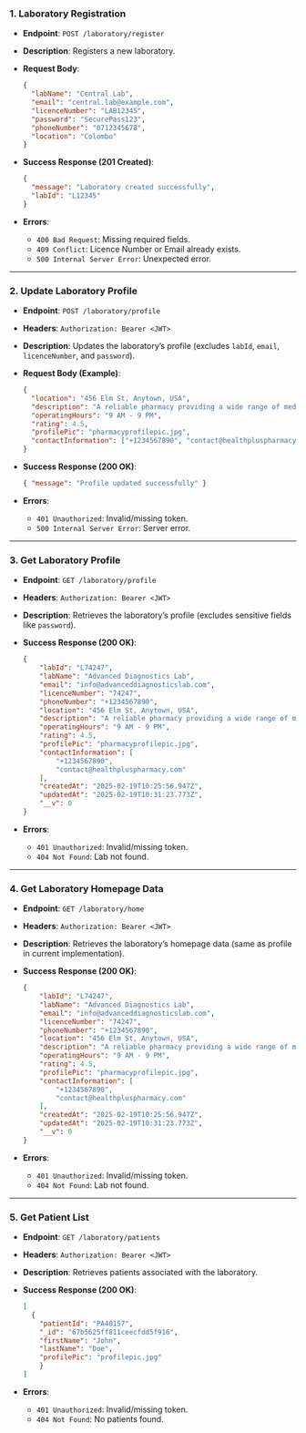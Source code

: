 ### **1. Laboratory Registration**

- **Endpoint**: `POST /laboratory/register`
- **Description**: Registers a new laboratory.
- **Request Body**:
    
    ```json
    {
      "labName": "Central Lab",
      "email": "central.lab@example.com",
      "licenceNumber": "LAB12345",
      "password": "SecurePass123",
      "phoneNumber": "0712345678",
      "location": "Colombo"
    }
    
    ```
    
- **Success Response (201 Created)**:
    
    ```json
    {
      "message": "Laboratory created successfully",
      "labId": "L12345"
    }
    
    ```
    
- **Errors**:
    - `400 Bad Request`: Missing required fields.
    - `409 Conflict`: Licence Number or Email already exists.
    - `500 Internal Server Error`: Unexpected error.

---

### **2. Update Laboratory Profile**

- **Endpoint**: `POST /laboratory/profile`
- **Headers**: `Authorization: Bearer <JWT>`
- **Description**: Updates the laboratory’s profile (excludes `labId`, `email`, `licenceNumber`, and `password`).
- **Request Body (Example)**:
    
    ```json
    {
      "location": "456 Elm St, Anytown, USA",
      "description": "A reliable pharmacy providing a wide range of medications and health products.",
      "operatingHours": "9 AM - 9 PM",
      "rating": 4.5,
      "profilePic": "pharmacyprofilepic.jpg",
      "contactInformation": ["+1234567890", "contact@healthpluspharmacy.com"]
    }
    
    ```
    
- **Success Response (200 OK)**:
    
    ```json
    { "message": "Profile updated successfully" }
    
    ```
    
- **Errors**:
    - `401 Unauthorized`: Invalid/missing token.
    - `500 Internal Server Error`: Server error.

---

### **3. Get Laboratory Profile**

- **Endpoint**: `GET /laboratory/profile`
- **Headers**: `Authorization: Bearer <JWT>`
- **Description**: Retrieves the laboratory’s profile (excludes sensitive fields like `password`).
- **Success Response (200 OK)**:
    
    ```json
    {
        "labId": "L74247",
        "labName": "Advanced Diagnostics Lab",
        "email": "info@advanceddiagnosticslab.com",
        "licenceNumber": "74247",
        "phoneNumber": "+1234567890",
        "location": "456 Elm St, Anytown, USA",
        "description": "A reliable pharmacy providing a wide range of medications and health products.",
        "operatingHours": "9 AM - 9 PM",
        "rating": 4.5,
        "profilePic": "pharmacyprofilepic.jpg",
        "contactInformation": [
            "+1234567890",
            "contact@healthpluspharmacy.com"
        ],
        "createdAt": "2025-02-19T10:25:56.947Z",
        "updatedAt": "2025-02-19T10:31:23.773Z",
        "__v": 0
    }
    ```
    
- **Errors**:
    - `401 Unauthorized`: Invalid/missing token.
    - `404 Not Found`: Lab not found.

---

### **4. Get Laboratory Homepage Data**

- **Endpoint**: `GET /laboratory/home`
- **Headers**: `Authorization: Bearer <JWT>`
- **Description**: Retrieves the laboratory’s homepage data (same as profile in current implementation).
- **Success Response (200 OK)**:
    
    ```json
    {
        "labId": "L74247",
        "labName": "Advanced Diagnostics Lab",
        "email": "info@advanceddiagnosticslab.com",
        "licenceNumber": "74247",
        "phoneNumber": "+1234567890",
        "location": "456 Elm St, Anytown, USA",
        "description": "A reliable pharmacy providing a wide range of medications and health products.",
        "operatingHours": "9 AM - 9 PM",
        "rating": 4.5,
        "profilePic": "pharmacyprofilepic.jpg",
        "contactInformation": [
            "+1234567890",
            "contact@healthpluspharmacy.com"
        ],
        "createdAt": "2025-02-19T10:25:56.947Z",
        "updatedAt": "2025-02-19T10:31:23.773Z",
        "__v": 0
    }
    
    ```
    
- **Errors**:
    - `401 Unauthorized`: Invalid/missing token.
    - `404 Not Found`: Lab not found.

---

### **5. Get Patient List**

- **Endpoint**: `GET /laboratory/patients`
- **Headers**: `Authorization: Bearer <JWT>`
- **Description**: Retrieves patients associated with the laboratory.
- **Success Response (200 OK)**:
    
    ```json
    [
      {
        "patientId": "PA40157",
        "_id": "67b5625ff811ceecfdd5f916",
        "firstName": "John",
        "lastName": "Doe",
        "profilePic": "profilepic.jpg"
        }
    ]
    
    ```
    
- **Errors**:
    - `401 Unauthorized`: Invalid/missing token.
    - `404 Not Found`: No patients found.